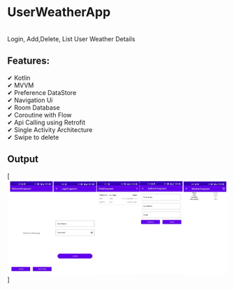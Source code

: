 <h1>UserWeatherApp</h1><br> 
Login, Add,Delete, List User
Weather Details

<h2>Features:</h2>
✔ Kotlin<br>
✔ MVVM<br>
✔ Preference DataStore<br>
✔ Navigation Ui<br>
✔ Room Database<br>
✔ Coroutine with Flow<br>
✔ Api Calling using Retrofit<br>
✔ Single Activity Architecture<br>
✔ Swipe to delete<br>

## Output

[<img src="https://raw.githubusercontent.com/1211amarsingh/WeatherDetail/master/doc/screenshot.png" />]
